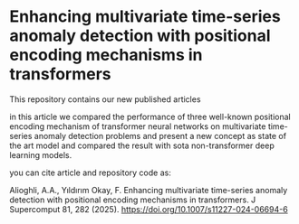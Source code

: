 # Enhancing multivariate time-series anomaly detection with positional encoding mechanisms in transformers

This repository contains our new published articles

in this article we compared the performance of three well-known positional encoding mechanism of transformer neural networks on multivariate time-series anomaly detection problems and present a new concept as state of the art model and compared the result with sota non-transformer deep learning models.

you can cite article and repository code as:

Alioghli, A.A., Yıldırım Okay, F. Enhancing multivariate time-series anomaly detection with positional encoding mechanisms in transformers. J Supercomput 81, 282 (2025). https://doi.org/10.1007/s11227-024-06694-6


